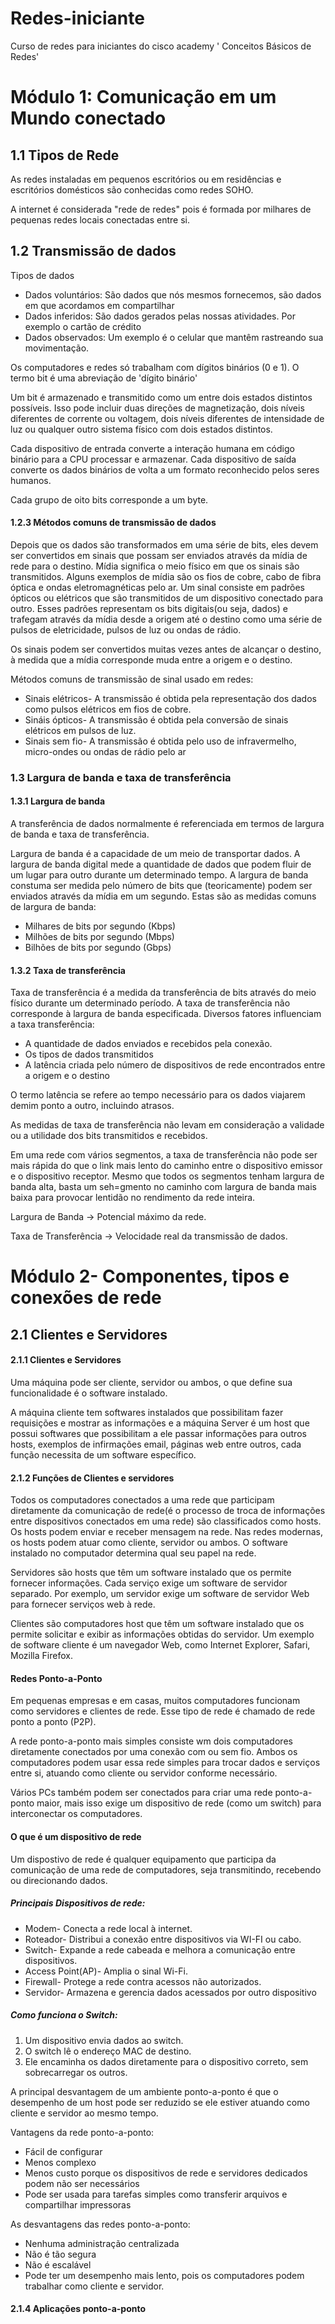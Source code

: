 # Redes-iniciante
Curso de redes para iniciantes do cisco academy ' Conceitos Básicos de Redes'

<h1>Módulo 1: Comunicação em um Mundo conectado</h1>
<h2>1.1 Tipos de Rede</h2>
As redes instaladas em pequenos escritórios ou em residências e escritórios domésticos são conhecidas como redes SOHO.

A internet é considerada "rede de redes" pois é formada por milhares de pequenas redes locais conectadas entre si.

<h2>1.2 Transmissão de dados</h2>
Tipos de dados
<ul>
  <li>Dados voluntários: São dados que nós mesmos fornecemos, são dados em que acordamos em compartilhar</li>
  <li>Dados inferidos: São dados gerados pelas nossas atividades. Por exemplo o cartão de crédito</li>
  <li>Dados observados: Um exemplo é o celular que mantêm rastreando sua movimentação.</li>
</ul>

Os computadores e redes só trabalham com dígitos binários (0 e 1). O termo bit é uma abreviação de 'dígito binário' 

Um bit é armazenado e transmitido como um entre dois estados distintos possíveis. Isso pode incluir duas direções de magnetização, dois níveis diferentes de corrente ou voltagem, dois  níveis diferentes de intensidade de luz ou qualquer outro sistema físico com dois estados distintos.

Cada dispositivo de entrada converte a interação humana em código binário para a CPU processar e armazenar. Cada dispositivo de saída converte os dados binários de volta a um formato reconhecido pelos seres humanos.

Cada grupo de oito bits corresponde a um byte.

<h4>1.2.3 Métodos comuns de transmissão de dados</h4>
Depois que os dados são transformados em uma série de bits, eles devem ser convertidos em sinais que possam ser enviados através da mídia de rede para o destino. Mídia significa o meio físico em que os sinais são transmitidos. Alguns exemplos de mídia são os fios de cobre, cabo de fibra óptica e ondas eletromagnéticas pelo ar. Um sinal consiste em padrões ópticos ou elétricos que são transmitidos de um dispositivo conectado para outro. Esses padrões representam os bits digitais(ou seja, dados) e trafegam através da mídia desde a origem até o destino como uma série de pulsos de eletricidade, pulsos de luz ou ondas de rádio.

Os sinais podem ser convertidos muitas vezes antes de alcançar o destino, à medida que a mídia corresponde muda entre a origem e o destino.

Métodos comuns de transmissão de sinal usado em redes:
<ul>
  <li>Sinais elétricos- A transmissão é obtida pela representação dos dados como pulsos elétricos em fios de cobre.</li>
  <li>Sináis ópticos- A transmissão é obtida pela conversão de sinais elétricos em pulsos de luz.</li>
  <li>Sinais sem fio- A transmissão é obtida pelo uso de infravermelho, micro-ondes ou ondas de rádio pelo ar</li>
</ul>

<h3>1.3 Largura de banda e taxa de transferência</h3>
<h4>1.3.1 Largura de banda</h4>

A transferência de dados normalmente é referenciada em termos de largura de banda e taxa de transferência.

Largura de banda é a capacidade de um meio de transportar dados. A largura de banda digital mede a quantidade de dados que podem fluir de um lugar para outro durante um determinado tempo. A largura de banda constuma ser medida pelo número de bits que (teoricamente) podem ser enviados através da mídia em um segundo. Estas são as medidas comuns de largura de banda:
<ul>
  <li>Milhares de bits por segundo (Kbps)</li>
  <li>Milhões de bits por segundo (Mbps)</li>
  <li>Bilhões de bits por segundo (Gbps)</li>
</ul>

<h4>1.3.2 Taxa de transferência</h4>
Taxa de transferência é a medida da transferência de bits através do meio físico durante um determinado período. A taxa de transferência não corresponde à largura de banda especificada. Diversos fatores influenciam a taxa transferência:
<ul>
  <li>A quantidade de dados enviados e recebidos pela conexão.</li>
  <li>Os tipos de dados transmitidos </li>
  <li>A latência criada pelo número de dispositivos de rede encontrados entre a origem e o destino</li>
</ul>

O termo latência se refere ao tempo necessário para os dados viajarem demim ponto a outro, incluindo atrasos.

As medidas de taxa de transferência não levam em consideração a validade ou a utilidade dos bits transmitidos e recebidos.

Em uma rede com vários segmentos, a taxa de transferência não pode ser mais rápida do que o link mais lento do caminho entre o dispositivo emissor e o dispositivo receptor.
Mesmo que todos os segmentos  tenham largura de banda alta, basta um seh=gmento no caminho com largura de banda mais baixa para provocar lentidão no rendimento da rede inteira.

Largura de Banda → Potencial máximo da rede.

Taxa de Transferência → Velocidade real da transmissão de dados.

<h1>Módulo 2- Componentes, tipos e conexões de rede</h1>
<h2>2.1 Clientes e Servidores</h2>
<h4>2.1.1 Clientes e Servidores</h4>
Uma máquina pode ser cliente, servidor ou ambos, o que define sua funcionalidade é o software instalado.

A máquina cliente tem softwares instalados que possibilitam fazer requisições e mostrar as informações e a máquina Server é um host que possui softwares que possibilitam a ele passar informações para outros hosts, exemplos de infirmações email, páginas web entre outros, cada função necessita de um software específico.

<h4>2.1.2 Funções de Clientes e servidores</h4>

Todos os computadores conectados a uma rede que participam diretamente da comunicação de rede(é o processo de troca de informações entre dispositivos conectados em uma rede) são classificados como hosts. Os hosts podem enviar e receber mensagem na rede. Nas redes modernas, os hosts podem atuar como cliente, servidor ou ambos. O software instalado no computador determina qual seu papel na rede.


Servidores são hosts que têm um software instalado que os permite fornecer informações. Cada serviço exige um software de servidor separado. Por exemplo, um servidor exige um software  de servidor Web para fornecer serviços web à rede. 

Clientes são computadores host que têm um software instalado que os permite solicitar e exibir as informações obtidas do servidor. Um exemplo de software cliente é um navegador Web, como Internet Explorer, Safari, Mozilla Firefox.

<h4>Redes Ponto-a-Ponto</h4>
Em pequenas empresas e em casas, muitos computadores funcionam como servidores e clientes de rede. Esse tipo de rede é chamado de rede ponto a ponto (P2P).

A rede ponto-a-ponto mais simples consiste wm dois computadores diretamente conectados por uma conexão com ou sem fio. Ambos os computadores podem usar essa rede simples para trocar dados e serviços entre si, atuando como cliente ou servidor conforme necessário.

Vários PCs também podem ser conectados para criar uma rede ponto-a-ponto maior, mais isso exige um dispositivo de rede (como um switch) para interconectar os computadores.

<h4>O que é um dispositivo de rede</h4>
Um dispostivo de rede é qualquer equipamento que participa da comunicação de uma rede de computadores, seja transmitindo, recebendo ou direcionando dados.
<h5>Principais Dispositivos de rede:</h5>
<ul>
  <li>Modem- Conecta a rede local à internet.</li>
  <li>Roteador- Distribui a conexão entre dispositivos via WI-FI ou cabo.</li>
  <li>Switch- Expande a rede cabeada e melhora a comunicação entre dispositivos.</li>
  <li>Access Point(AP)- Amplia o sinal Wi-Fi.</li>
  <li>Firewall- Protege a rede contra acessos não autorizados.</li>
  <li>Servidor- Armazena e gerencia dados acessados por outro dispositivo</li>
</ul>

<h5>Como funciona o Switch:</h5>
<ol>
  <li>Um dispositivo envia dados ao switch.</li>
  <li>O switch lê o endereço MAC de destino.</li>
  <li>Ele encaminha os dados diretamente para o dispositivo correto, sem sobrecarregar os outros.</li>
</ol>  

A principal desvantagem de um ambiente ponto-a-ponto é que o desempenho de um host pode ser reduzido se ele estiver atuando como cliente e servidor ao mesmo tempo. 

Vantagens da rede ponto-a-ponto:
<ul>
  <li>Fácil de configurar</li>
  <li>Menos complexo</li>
  <li>Menos custo porque os dispositivos de rede e servidores dedicados podem não ser necessários</li>
  <li>Pode ser usada para tarefas simples como transferir arquivos e compartilhar impressoras</li>
</ul>

As desvantagens das redes ponto-a-ponto:
<ul>
  <li>Nenhuma administração centralizada</li>
  <li>Não é tão segura</li>
  <li>Não é escalável</li>
  <li>Pode ter um desempenho mais lento, pois os computadores podem trabalhar como cliente e servidor. </li>
</ul>

<h4>2.1.4 Aplicações ponto-a-ponto</h4> 

